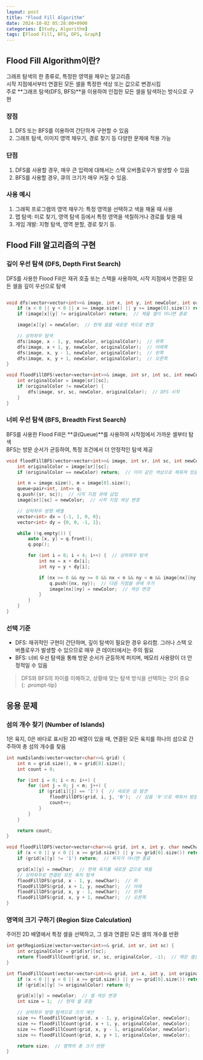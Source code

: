 ```yaml
---
layout: post
title: "Flood Fill Algorithm"
date: 2024-10-02 05:28:00+0900
categories: [Study, Algorithm]
tags: [Flood Fill, BFS, DFS, Graph]
---
```

## Flood Fill Algorithm이란?
그래프 탐색의 한 종류로, 특정한 영역을 채우는 알고리즘   
시작 지점에서부터 연결된 모든 셀을 특정한 색상 또는 값으로 변경시킴  
주로 **그래프 탐색(DFS, BFS)**을 이용하여 인접한 모든 셀을 탐색하는 방식으로 구현  
 
 
### 장점

1. DFS 또는 BFS를 이용하여 간단하게 구현할 수 있음
2. 그래프 탐색, 이미지 영역 채우기, 경로 찾기 등 다양한 문제에 적용 가능

### 단점

1. DFS를 사용할 경우, 매우 큰 입력에 대해서는 스택 오버플로우가 발생할 수 있음
2. BFS를 사용할 경우, 큐의 크기가 매우 커질 수 있음.

### 사용 예시
1. 그래픽 프로그램의 영역 채우기: 특정 영역을 선택하고 색을 채울 때 사용
2. 맵 탐색: 미로 찾기, 영역 탐색 등에서 특정 영역을 색칠하거나 경로를 찾을 때
3. 게임 개발: 지형 탐색, 영역 분할, 경로 찾기 등.

## Flood Fill 알고리즘의 구현

### 깊이 우선 탐색 (DFS, Depth First Search)

DFS를 사용한 Flood Fill은 재귀 호출 또는 스택을 사용하여, 시작 지점에서 연결된 모든 셀을 깊이 우선으로 탐색

```cpp

void dfs(vector<vector<int>>& image, int x, int y, int newColor, int originalColor) {
    if (x < 0 || y < 0 || x >= image.size() || y >= image[0].size()) return;  // 범위 벗어남
    if (image[x][y] != originalColor) return;  // 채울 셀이 아니면 종료

    image[x][y] = newColor;  // 현재 셀을 새로운 색으로 변경

    // 상하좌우 탐색
    dfs(image, x - 1, y, newColor, originalColor);  // 위쪽
    dfs(image, x + 1, y, newColor, originalColor);  // 아래쪽
    dfs(image, x, y - 1, newColor, originalColor);  // 왼쪽
    dfs(image, x, y + 1, newColor, originalColor);  // 오른쪽
}

void floodFillDFS(vector<vector<int>>& image, int sr, int sc, int newColor) {
    int originalColor = image[sr][sc];
    if (originalColor != newColor) {
        dfs(image, sr, sc, newColor, originalColor);  // DFS 시작
    }
}

``` 

### 너비 우선 탐색 (BFS, Breadth First Search)

BFS를 사용한 Flood Fill은 **큐(Queue)**를 사용하여 시작점에서 가까운 셀부터 탐색  
BFS는 방문 순서가 균등하여, 특정 조건에서 더 안정적인 탐색 제공  

```cpp
void floodFillBFS(vector<vector<int>>& image, int sr, int sc, int newColor) {
    int originalColor = image[sr][sc];
    if (originalColor == newColor) return;  // 이미 같은 색상으로 채워져 있음

    int n = image.size(), m = image[0].size();
    queue<pair<int, int>> q;
    q.push({sr, sc});  // 시작 지점 큐에 삽입
    image[sr][sc] = newColor;  // 시작 지점 색상 변경

    // 상하좌우 방향 배열
    vector<int> dx = {-1, 1, 0, 0};
    vector<int> dy = {0, 0, -1, 1};

    while (!q.empty()) {
        auto [x, y] = q.front();
        q.pop();

        for (int i = 0; i < 4; i++) {  // 상하좌우 탐색
            int nx = x + dx[i];
            int ny = y + dy[i];

            if (nx >= 0 && ny >= 0 && nx < n && ny < m && image[nx][ny] == originalColor) {
                q.push({nx, ny});  // 다음 지점을 큐에 추가
                image[nx][ny] = newColor;  // 색상 변경
            }
        }
    }
}

```

### 선택 기준  

* DFS: 재귀적인 구현이 간단하며, 깊이 탐색이 필요한 경우 유리함. 그러나 스택 오버플로우가 발생할 수 있으므로 매우 큰 데이터에서는 주의 필요  
* BFS: 너비 우선 탐색을 통해 방문 순서가 균등하게 퍼지며, 메모리 사용량이 더 안정적일 수 있음  

> DFS와 BFS의 차이를 이해하고, 상황에 맞는 탐색 방식을 선택하는 것이 중요  
{: .prompt-tip}

## 응용 문제

### 섬의 개수 찾기 (Number of Islands)
1은 육지, 0은 바다로 표시된 2D 배열이 있을 때, 연결된 모든 육지를 하나의 섬으로 간주하여 총 섬의 개수를 찾음

```cpp
int numIslands(vector<vector<char>>& grid) {
    int n = grid.size(), m = grid[0].size();
    int count = 0;

    for (int i = 0; i < n; i++) {
        for (int j = 0; j < m; j++) {
            if (grid[i][j] == '1') {  // 새로운 섬 발견
                floodFillDFS(grid, i, j, '0');  // 섬을 '0'으로 채워서 방문 표시
                count++;
            }
        }
    }

    return count;
}

void floodFillDFS(vector<vector<char>>& grid, int x, int y, char newChar) {
    if (x < 0 || y < 0 || x >= grid.size() || y >= grid[0].size()) return;  // 범위 벗어남
    if (grid[x][y] != '1') return;  // 육지가 아니면 종료

    grid[x][y] = newChar;  // 현재 육지를 새로운 값으로 채움
    // 상하좌우로 연결된 모든 육지 탐색
    floodFillDFS(grid, x - 1, y, newChar);  // 위
    floodFillDFS(grid, x + 1, y, newChar);  // 아래
    floodFillDFS(grid, x, y - 1, newChar);  // 왼쪽
    floodFillDFS(grid, x, y + 1, newChar);  // 오른쪽
}
``` 

### 영역의 크기 구하기 (Region Size Calculation)

주어진 2D 배열에서 특정 셀을 선택하고, 그 셀과 연결된 모든 셀의 개수를 반환  


```cpp
int getRegionSize(vector<vector<int>>& grid, int sr, int sc) {
    int originalColor = grid[sr][sc];
    return floodFillCount(grid, sr, sc, originalColor, -1);  // 채운 셀은 -1로 표시
}

int floodFillCount(vector<vector<int>>& grid, int x, int y, int originalColor, int newColor) {
    if (x < 0 || y < 0 || x >= grid.size() || y >= grid[0].size()) return 0;
    if (grid[x][y] != originalColor) return 0;

    grid[x][y] = newColor;  // 셀 색상 변경
    int size = 1;  // 현재 셀 포함

    // 상하좌우 방향 탐색으로 크기 계산
    size += floodFillCount(grid, x - 1, y, originalColor, newColor);
    size += floodFillCount(grid, x + 1, y, originalColor, newColor);
    size += floodFillCount(grid, x, y - 1, originalColor, newColor);
    size += floodFillCount(grid, x, y + 1, originalColor, newColor);

    return size;  // 영역의 총 크기 반환
}

```